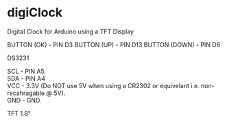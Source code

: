 # digiClock
Digital Clock for Arduino using a TFT Display 

BUTTON (OK) - PIN D3 
BUTTON (UP) - PIN D13
BUTTON (DOWN) - PIN D6

DS3231 

SCL - PIN A5.  
SDA - PIN A4   
VCC - 3.3V (Do NOT use 5V when using a CR2302 or equivelant i.e. non-recahragable @ 5V).   
GND - GND.   

TFT 1.8" 

